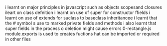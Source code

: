 i learnt on major principles in javascript such as objects scopesand closures
ileart on class defnition
i learnt on use of super for constructor ffields
i learnt on use of extends for suclass to baseclass inheritancee
i learnt that the # symbol s use to marked private fields and methods
i also learnt that super fields in the process o deletion might cause errors
	0-rectangle.js
module.exports is used to creates fuctions hat can be imported or required in other files

